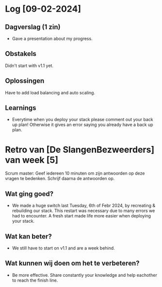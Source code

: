 # Log [09-02-2024]

## Dagverslag (1 zin)
- Gave a presentation about my progress.

## Obstakels
Didn't start with v1.1 yet.

## Oplossingen
Have to add load balancing and auto scaling.

## Learnings

- Everytime when you deploy your stack please comment out your back up plan! 
Otherwise it gives an error saying you already have a back up plan.


# Retro van [De SlangenBezweerders] van week [5]
Scrum master: Geef iedereen 10 minuten om zijn antwoorden op deze vragen te bedenken. Schrijf daarna de antwoorden op. 


## Wat ging goed?
 - We made a huge switch last Tuesday, 6th of Febr 2024, by recreating & rebuilding our stack. This restart was necessary due to many errors we had to encounter. A fresh start made life more easier when deploying your stack.

## Wat kan beter?
 - We still have to start on v1.1 and are a week behind.

## Wat kunnen wij doen om het te verbeteren?
 - Be more effective. Share constantly your knowledge and help eachother to reach the finish line.

